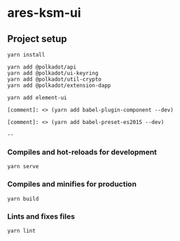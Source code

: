 # ares-ksm-ui

## Project setup
```
yarn install

yarn add @polkadot/api
yarn add @polkadot/ui-keyring
yarn add @polkadot/util-crypto
yarn add @polkadot/extension-dapp

yarn add element-ui

[comment]: <> (yarn add babel-plugin-component --dev)

[comment]: <> (yarn add babel-preset-es2015 --dev)

--
```

### Compiles and hot-reloads for development
```
yarn serve
```

### Compiles and minifies for production
```
yarn build
```

### Lints and fixes files
```
yarn lint
```


